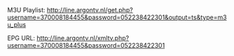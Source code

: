 M3U Playlist:
http://line.argontv.nl/get.php?username=370008184455&password=052238422301&output=ts&type=m3u_plus

EPG URL:
http://line.argontv.nl/xmltv.php?username=370008184455&password=052238422301
